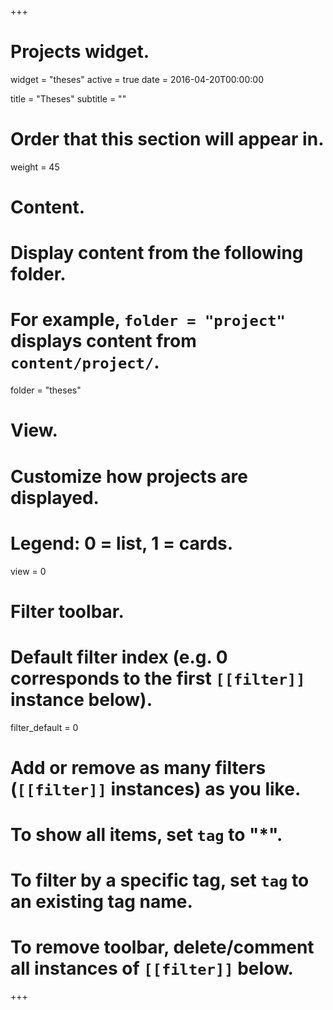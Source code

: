 +++
# Projects widget.
widget = "theses"
active = true
date = 2016-04-20T00:00:00

title = "Theses"
subtitle = ""

# Order that this section will appear in.
weight = 45

# Content.
# Display content from the following folder.
# For example, `folder = "project"` displays content from `content/project/`.
folder = "theses"

# View.
# Customize how projects are displayed.
# Legend: 0 = list, 1 = cards.
view = 0

# Filter toolbar.

# Default filter index (e.g. 0 corresponds to the first `[[filter]]` instance below).
filter_default = 0

# Add or remove as many filters (`[[filter]]` instances) as you like.
# To show all items, set `tag` to "*".
# To filter by a specific tag, set `tag` to an existing tag name.
# To remove toolbar, delete/comment all instances of `[[filter]]` below.

+++

